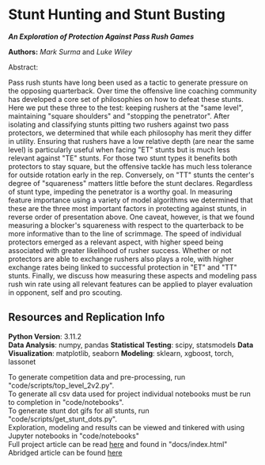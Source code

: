 # Stunt Hunting and Stunt Busting 

***An Exploration of Protection Against Pass Rush Games***

**Authors:** *Mark Surma* and *Luke Wiley*

Abstract:

Pass rush stunts have long been used as a tactic to generate pressure on the opposing quarterback. Over time the offensive line coaching community has developed a core set of philosophies on how to defeat these stunts. Here we put these three to the test: keeping rushers at the "same level", maintaining "square shoulders" and "stopping the penetrator". After isolating and classifying stunts pitting two rushers against two pass protectors, we determined that while each philosophy has merit they differ in utility. Ensuring that rushers have a low relative depth (are near the same level) is particularly useful when facing "ET" stunts but is much less relevant against "TE" stunts. For those two stunt types it benefits both protectors to stay square, but the offensive tackle has much less tolerance for outside rotation early in the rep. Conversely, on "TT" stunts the center's degree of "squareness" matters little before the stunt declares. Regardless of stunt type, impeding the penetrator is a worthy goal. In measuring feature importance using a variety of model algorithms we determined that these are the three most important factors in protecting against stunts, in reverse order of presentation above. One caveat, however, is that we found measuring a blocker's squareness with respect to the quarterback to be more informative than to the line of scrimmage. The speed of individual protectors emerged as a relevant aspect, with higher speed being associated with greater likelihood of rusher success. Whether or not protectors are able to exchange rushers also plays a role, with higher exchange rates being linked to successful protection in "ET" and "TT" stunts. Finally, we discuss how measuring these aspects and modeling pass rush win rate using all relevant features can be applied to player evaluation in opponent, self and pro scouting.

## Resources and Replication Info
**Python Version**: 3.11.2\
**Data Analysis**: numpy, pandas
**Statistical Testing**: scipy, statsmodels
**Data Visualization**: matplotlib, seaborn 
**Modeling**: sklearn, xgboost, torch, lassonet

To generate competition data and pre-processing, run "code/scripts/top_level_2v2.py".\
To generate all csv data used for project individual notebooks must be run to completion in "code/notebooks".\
To generate stunt dot gifs for all stunts, run "code/scripts/get_stunt_dots.py".\
Exploration, modeling and results can be viewed and tinkered with using Jupyter notebooks in "code/notebooks"\
Full project article can be read [here](https://msurma51.github.io/stunt-busters/) and found in "docs/index.html"
Abridged article can be found [here](https://www.kaggle.com/code/lwwiley17/stunt-hunting-and-stunt-busting)